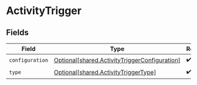 # ActivityTrigger


## Fields

| Field                                                                                                    | Type                                                                                                     | Required                                                                                                 | Description                                                                                              |
| -------------------------------------------------------------------------------------------------------- | -------------------------------------------------------------------------------------------------------- | -------------------------------------------------------------------------------------------------------- | -------------------------------------------------------------------------------------------------------- |
| `configuration`                                                                                          | [Optional[shared.ActivityTriggerConfiguration]](undefined/models/shared/activitytriggerconfiguration.md) | :heavy_check_mark:                                                                                       | N/A                                                                                                      |
| `type`                                                                                                   | [Optional[shared.ActivityTriggerType]](undefined/models/shared/activitytriggertype.md)                   | :heavy_check_mark:                                                                                       | N/A                                                                                                      |